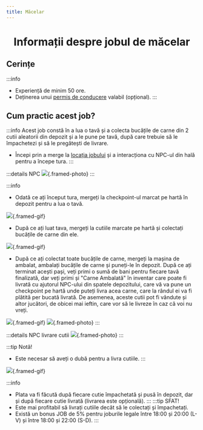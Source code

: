 ```yaml
---
title: Măcelar
---
```


# <span class="title-font"><center>Informații despre jobul de măcelar</center></span>

## <span class="header-font">Cerințe</span>

:::info
- Experiență de minim 50 ore.
- Deținerea unui [permis de conducere](/general/scoala) valabil (opțional).
:::

## <span class="header-font">Cum practic acest job?</span>

:::info
Acest job constă în a lua o tavă și a colecta bucățile de carne din 2 cutii aleatorii din depozit și a le pune pe tavă, după care trebuie să le împachetezi și să le pregătești de livrare.

- Începi prin a merge la [locația jobului](locatii) și a interacționa cu NPC-ul din hală pentru a începe tura.
:::

:::details NPC
![](https://i.imgur.com/YBsWmtE.png){.framed-photo}
:::

:::info
- Odată ce ați început tura, mergeți la checkpoint-ul marcat pe hartă în depozit pentru a lua o tavă.

![](https://i.imgur.com/DtlCQyG.gif){.framed-gif}

- După ce ați luat tava, mergeți la cutiile marcate pe hartă și colectați bucățile de carne din ele.

![](https://i.imgur.com/wd6bJOd.gif){.framed-gif}

- După ce ați colectat toate bucățile de carne, mergeți la mașina de ambalat, ambalați bucățile de carne și puneți-le în depozit. După ce ați terminat acești pași, veți primi o sumă de bani pentru fiecare tavă finalizată, dar veți primi și "Carne Ambalată" în inventar care poate fi livrată cu ajutorul NPC-ului din spatele depozitului, care vă va pune un checkpoint pe hartă unde puteți livra acea carne, care la rândul ei va fi plătită per bucată livrată. De asemenea, aceste cutii pot fi vândute și altor jucători, de obicei mai ieftin, care vor să le livreze în caz că voi nu vreți.

![](https://i.imgur.com/w1AD3h6.gif){.framed-gif}
![](https://i.imgur.com/Vs54DP0.png){.framed-photo}
:::

:::details NPC livrare cutii
![](https://i.imgur.com/o5iB8lW.png){.framed-photo}
:::

:::tip Notă!
- Este necesar să aveți o dubă pentru a livra cutiile.
:::

![](https://i.imgur.com/BkAuOh9.gif){.framed-gif}

:::info
- Plata va fi făcută după fiecare cutie împachetată și pusă în depozit, dar și după fiecare cutie livrată (livrarea este opțională).
:::
:::tip SFAT!
- Este mai profitabil să livrați cutiile decât să le colectați și împachetați.
- Există un bonus JOB de 5% pentru joburile legale între 18:00 și 20:00 (L-V) și între 18:00 și 22:00 (S-D).
:::
